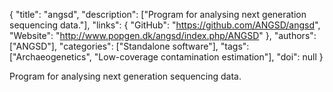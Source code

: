{
  "title": "angsd",
  "description": ["Program for analysing next generation sequencing data."],
  "links": {
    "GitHub": "https://github.com/ANGSD/angsd",
    "Website": "http://www.popgen.dk/angsd/index.php/ANGSD"
  },
  "authors": ["ANGSD"],
  "categories": ["Standalone software"],
  "tags": ["Archaeogenetics", "Low-coverage contamination estimation"],
  "doi": null
}

<!-- Generated by csv2md.R – do not edit by hand -->

Program for analysing next generation sequencing data.